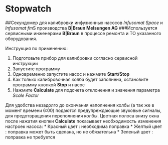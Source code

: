 #      Stopwatch

##Секундомер для калибровки инфузионных насосов *Infusomat Space* и *Infusomat fm*S производства **B|Braun Melsungen AG**
###Используется сервисными инженерами **B|Braun** в процессе ремонта и ТО указанного оборудования. 

Инструкция по применению:

1. Подготовьте прибор для калибровки согласно сервисной инструкции
2. Запустите программу
3. Одновременно запустите насос и нажмите **Start/Stop**
4. Как только калибровочная колба будет заполнена, остановите программу кнопкой **Stop** и насос 
5. Нажмите **Calculate** для подсчета отклонения и значения параметра *Scale Factor*

Для удобства незадолго до окончания наполнения колбы (а так же в момент времени 6:00) подаются предупреждающие звуковые сигналы, для предотвращения переполнения колбы. Цветная полоса внизу окна после нажатия кнопки **Calculate** показывает необходимость изменения настроек насоса:
    * Красный цвет : необходима поправка
    * Желтый цвет : поправка может быть сделана, но не обязательна
    * Зеленый цвет : поправка не требуется
